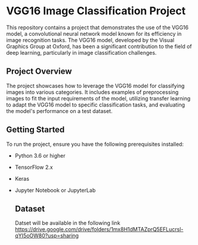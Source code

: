 # VGG16 Image Classification Project

This repository contains a project that demonstrates the use of the VGG16 model, a convolutional neural network model known for its efficiency in image recognition tasks. The VGG16 model, developed by the Visual Graphics Group at Oxford, has been a significant contribution to the field of deep learning, particularly in image classification challenges.

## Project Overview

The project showcases how to leverage the VGG16 model for classifying images into various categories. It includes examples of preprocessing images to fit the input requirements of the model, utilizing transfer learning to adapt the VGG16 model to specific classification tasks, and evaluating the model's performance on a test dataset.

## Getting Started

To run the project, ensure you have the following prerequisites installed:
- Python 3.6 or higher
- TensorFlow 2.x
- Keras
- Jupyter Notebook or JupyterLab

  ## Dataset

  Datset will be available in the following link
  https://drive.google.com/drive/folders/1mx8H1dMTAZprQ5EFLucrsl-qYI5oOW80?usp=sharing
  


